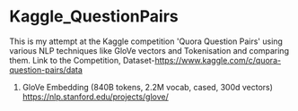 # Kaggle_QuestionPairs
This is my attempt at the Kaggle competition 'Quora Question Pairs' using various NLP techniques like GloVe vectors and Tokenisation and comparing them.
Link to the Competition, Dataset-https://www.kaggle.com/c/quora-question-pairs/data
1. GloVe Embedding (840B tokens, 2.2M vocab, cased, 300d vectors) https://nlp.stanford.edu/projects/glove/
